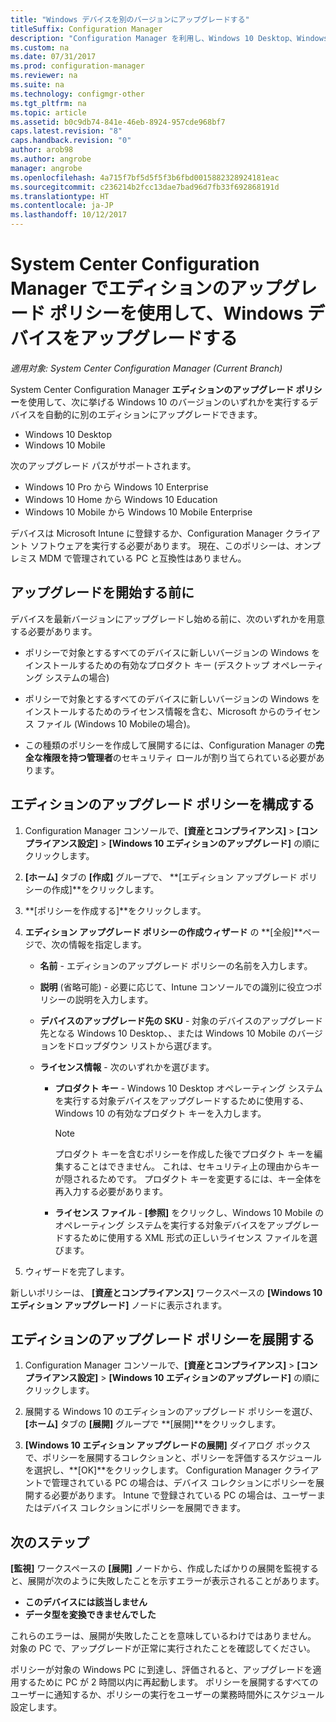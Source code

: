 ```yaml
---
title: "Windows デバイスを別のバージョンにアップグレードする"
titleSuffix: Configuration Manager
description: "Configuration Manager を利用し、Windows 10 Desktop、Windows 10 Mobile、Windows 10 Holographic を実行するデバイスを自動的に別のエディションにアップグレードします。"
ms.custom: na
ms.date: 07/31/2017
ms.prod: configuration-manager
ms.reviewer: na
ms.suite: na
ms.technology: configmgr-other
ms.tgt_pltfrm: na
ms.topic: article
ms.assetid: b0c9db74-841e-46eb-8924-957cde968bf7
caps.latest.revision: "8"
caps.handback.revision: "0"
author: arob98
ms.author: angrobe
manager: angrobe
ms.openlocfilehash: 4a715f7bf5d5f5f3b6fbd0015882328924181eac
ms.sourcegitcommit: c236214b2fcc13dae7bad96d7fb33f692868191d
ms.translationtype: HT
ms.contentlocale: ja-JP
ms.lasthandoff: 10/12/2017
---
```

# <a name="upgrade-windows-devices-with-the-edition-upgrade-policy-in-system-center-configuration-manager"></a>System Center Configuration Manager でエディションのアップグレード ポリシーを使用して、Windows デバイスをアップグレードする

*適用対象: System Center Configuration Manager (Current Branch)*


System Center Configuration Manager **エディションのアップグレード ポリシー**を使用して、次に挙げる Windows 10 のバージョンのいずれかを実行するデバイスを自動的に別のエディションにアップグレードできます。

- Windows 10 Desktop
- Windows 10 Mobile
<!-- - Windows 10 Holographic -->

次のアップグレード パスがサポートされます。

- Windows 10 Pro から Windows 10 Enterprise
- Windows 10 Home から Windows 10 Education
- Windows 10 Mobile から Windows 10 Mobile Enterprise
<!-- - From Windows 10 Holographic Pro to Windows 10 Holographic Enterprise -->

デバイスは Microsoft Intune に登録するか、Configuration Manager クライアント ソフトウェアを実行する必要があります。 現在、このポリシーは、オンプレミス MDM で管理されている PC と互換性はありません。

## <a name="before-you-start"></a>アップグレードを開始する前に  
 デバイスを最新バージョンにアップグレードし始める前に、次のいずれかを用意する必要があります。  

-   ポリシーで対象とするすべてのデバイスに新しいバージョンの Windows をインストールするための有効なプロダクト キー (デスクトップ オペレーティング システムの場合)  

-   ポリシーで対象とするすべてのデバイスに新しいバージョンの Windows をインストールするためのライセンス情報を含む、Microsoft からのライセンス ファイル (Windows 10 Mobile<!-- and Windows 10 Holographic-->の場合)。

- この種類のポリシーを作成して展開するには、Configuration Manager の**完全な権限を持つ管理者**のセキュリティ ロールが割り当てられている必要があります。

## <a name="configure-the-edition-upgrade-policy"></a>エディションのアップグレード ポリシーを構成する  

1.  Configuration Manager コンソールで、**[資産とコンプライアンス]** > **[コンプライアンス設定]** > **[Windows 10 エディションのアップグレード]** の順にクリックします。  

3.  **[ホーム]** タブの **[作成]** グループで、 **[エディション アップグレード ポリシーの作成]**をクリックします。  

4.  **[ポリシーを作成する]**をクリックします。  

5.  **エディション アップグレード ポリシーの作成ウィザード** の **[全般]**ページで、次の情報を指定します。  

    -   **名前** - エディションのアップグレード ポリシーの名前を入力します。  

    -   **説明** (省略可能) - 必要に応じて、Intune コンソールでの識別に役立つポリシーの説明を入力します。  

    -   **デバイスのアップグレード先の SKU** - 対象のデバイスのアップグレード先となる Windows 10 Desktop、<!-- Windows 10 Holographic,-->、または Windows 10 Mobile のバージョンをドロップダウン リストから選びます。  

    -   **ライセンス情報** - 次のいずれかを選びます。  

        -   **プロダクト キー** - Windows 10 Desktop オペレーティング システムを実行する対象デバイスをアップグレードするために使用する、Windows 10 の有効なプロダクト キーを入力します。  

            > [!NOTE]  
            >  プロダクト キーを含むポリシーを作成した後でプロダクト キーを編集することはできません。 これは、セキュリティ上の理由からキーが隠されるためです。 プロダクト キーを変更するには、キー全体を再入力する必要があります。  

        -   **ライセンス ファイル** - **[参照]** をクリックし、<!--Windows 10 Holographic and -->Windows 10 Mobile のオペレーティング システムを実行する対象デバイスをアップグレードするために使用する XML 形式の正しいライセンス ファイルを選びます。  

6.  ウィザードを完了します。  

新しいポリシーは、 **[資産とコンプライアンス]** ワークスペースの **[Windows 10 エディション アップグレード]** ノードに表示されます。  

## <a name="deploy-the-edition-upgrade-policy"></a>エディションのアップグレード ポリシーを展開する  

1.  Configuration Manager コンソールで、**[資産とコンプライアンス]** > **[コンプライアンス設定]** > **[Windows 10 エディションのアップグレード]** の順にクリックします。  

3.  展開する Windows 10 のエディションのアップグレード ポリシーを選び、 **[ホーム]** タブの **[展開]** グループで **[展開]**をクリックします。  

4.  **[Windows 10 エディション アップグレードの展開]** ダイアログ ボックスで、ポリシーを展開するコレクションと、ポリシーを評価するスケジュールを選択し、**[OK]**をクリックします。 Configuration Manager クライアントで管理されている PC の場合は、デバイス コレクションにポリシーを展開する必要があります。 Intune で登録されている PC の場合は、ユーザーまたはデバイス コレクションにポリシーを展開できます。 



## <a name="next-steps"></a>次のステップ

**[監視]** ワークスペースの **[展開]** ノードから、作成したばかりの展開を監視すると、展開が次のように失敗したことを示すエラーが表示されることがあります。
- **このデバイスには該当しません**
- **データ型を変換できませんでした**

これらのエラーは、展開が失敗したことを意味しているわけではありません。 対象の PC で、アップグレードが正常に実行されたことを確認してください。

ポリシーが対象の Windows PC に到達し、評価されると、アップグレードを適用するために PC が 2 時間以内に再起動します。 ポリシーを展開するすべてのユーザーに通知するか、ポリシーの実行をユーザーの業務時間外にスケジュール設定します。
